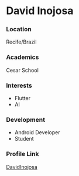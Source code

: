 # David Inojosa

### Location

Recife/Brazil

### Academics

Cesar School

### Interests

- Flutter
- AI

### Development

- Android Developer
- Student

### Profile Link

[DavidInojosa](https://github.com/DavidInojosa)
